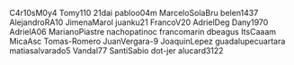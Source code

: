 C4r10sM0y4
Tomy110
21dai
pabloo04m
MarceloSolaBru
belen1437 
AlejandroRA10
JimenaMarol
juanku21
FrancoV20
AdrielDeg
Dany1970
AdrielA06
MarianoPiastre
nachopatinoc
francomarin
dbeagus
ItsCaaam
MicaAsc
Tomas-Romero
JuanVergara-9
JoaquinLepez
guadalupecuartara
matiasalvarado5
Vandal77
SantiSabio
dot-jer
alucard3122